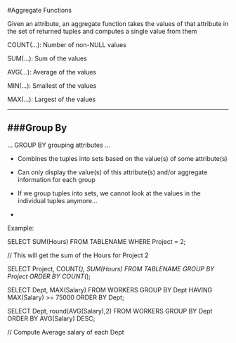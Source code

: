 #Aggregate Functions

Given an attribute, an aggregate function takes the values of that attribute in the set of returned tuples and computes a single value from them

COUNT(…): Number of non-NULL values

SUM(…): Sum of the values

AVG(…): Average of the values

MIN(…): Smallest of the values

MAX(…): Largest of the values

***

###Group By
-

… GROUP BY grouping attributes …

- Combines the tuples into sets based on the value(s) of some attribute(s)
- Can only display the value(s) of this attribute(s) and/or aggregate information for each group
- If we group tuples into sets, we cannot look at the values in the individual tuples anymore…

-

Example:

SELECT SUM(Hours) FROM TABLENAME WHERE Project = 2;

// This will get the sum of the Hours for Project 2

SELECT Project, COUNT(*), SUM(Hours) FROM TABLENAME GROUP BY Project ORDER BY COUNT(*);

SELECT Dept, MAX(Salary) FROM WORKERS GROUP BY Dept HAVING MAX(Salary) >= 75000 ORDER BY Dept;

SELECT Dept, round(AVG(Salary),2) FROM WORKERS GROUP BY Dept ORDER BY AVG(Salary) DESC;

// Compute Average salary of each Dept
